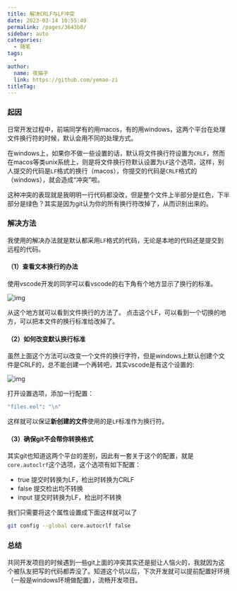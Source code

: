 ```yaml
---
title: 解决CRLF与LF冲突
date: 2023-03-14 10:55:49
permalink: /pages/3643b8/
sidebar: auto
categories:
  - 随笔
tags:
  - 
author: 
  name: 夜猫子
  link: https://github.com/yemao-zi
titleTag: 
---
```

### 起因

日常开发过程中，前端同学有的用macos，有的用windows，这两个平台在处理文件换行符的时候，默认会用不同的处理方式。

在windows上，如果你不做一些设置的话，默认将文件换行符设置为`CRLF`，然而在macos等类unix系统上，则是将文件换行符默认设置为`LF`这个选项，这样，别人提交的代码是`LF`格式的换行（macos），你提交的代码是`CRLF`格式的（windows），就会造成“冲突”啦。

这种冲突的表现就是我明明一行代码都没改，但是整个文件上半部分是红色，下半部分是绿色？其实是因为git认为你的所有换行符改掉了，从而识别出来的。

### 解决方法

我使用的解决办法就是默认都采用`LF`格式的代码，无论是本地的代码还是提交到远程的代码。

#### （1）查看文本换行的办法

使用vscode开发的同学可以看vscode的右下角有个地方显示了换行的标准。



![img](https://s2.loli.net/2023/03/14/uNlJAGyX87wIW1M.webp)

从这个地方就可以看到文件换行的方法了。 点击这个LF，可以看到一个切换的地方，可以把本文件的换行标准给改掉了。



#### （2）如何改变默认换行标准

虽然上面这个方法可以改变一个文件的换行字符，但是windows上默认创建个文件是CRLF的，总不能创建一个再转吧，其实vscode是有这个设置的:



![img](https://s2.loli.net/2023/03/14/4GwJZk2HU97dbNy.webp)

打开设置选项，添加一行配置：



```bash
"files.eol": "\n"
```

这样就可以保证**新创建的文件**使用的是`LF`标准作为换行符。

#### （3）确保git不会帮你转换格式

其实git也知道这两个平台的差别，因此有一套关于这个的配置，就是`core.autoclrf`这个选项，这个选项有如下配置：

- true  提交时转换为LF，检出时转换为CRLF
- false 提交检出均不转换
- input 提交时转换为LF，检出时不转换

我们只需要将这个属性设置成下面这样就可以了

```bash
git config --global core.autocrlf false
```

### 总结

共同开发项目的时候遇到一些git上面的冲突其实还是挺让人恼火的，我就因为这个被队友把写的代码都弄没了。知道这个坑以后，下次开发就可以提前配置好环境（一般是windows环境做配置），流畅开发项目。